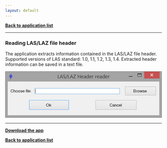 ```yaml
---
layout: default
---
```


[**Back to application list**](../)

---

### Reading LAS/LAZ file header

The application extracts information contained in the LAS/LAZ file header. Supported versions of LAS standard: 1.0, 1.1, 1.2, 1.3, 1.4. Extracted header information can be saved in a text file.

![](./images/LASHeaderReader.jpg)
	
---

[**Download the app**](https://github.com/DenisAntoshkin/Applications/releases/download/LasHeaderReader/LasHeaderReader.zip)

[**Back to application list**](../)